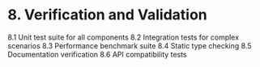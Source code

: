 # 8. Verification and Validation

8.1 Unit test suite for all components
8.2 Integration tests for complex scenarios
8.3 Performance benchmark suite
8.4 Static type checking
8.5 Documentation verification
8.6 API compatibility tests
